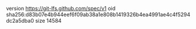 version https://git-lfs.github.com/spec/v1
oid sha256:d83b07e4b944eef6f09ab38a1e808b1419326b4ea4991ae4c4f5294dc2a5dba0
size 14584
